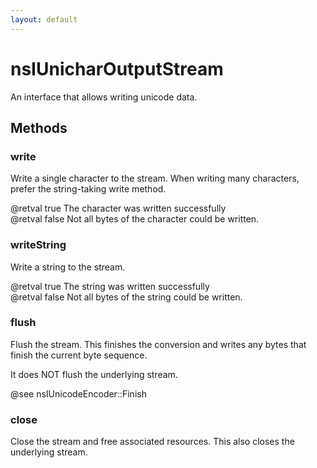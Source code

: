 ```yaml
---
layout: default
---
```


# nsIUnicharOutputStream #
  
An interface that allows writing unicode data.  
  

## Methods ##

### write ###
  
Write a single character to the stream. When writing many characters,  
prefer the string-taking write method.  
  
@retval true The character was written successfully  
@retval false Not all bytes of the character could be written.  
  

### writeString ###
  
Write a string to the stream.  
  
@retval true The string was written successfully  
@retval false Not all bytes of the string could be written.  
  

### flush ###
  
Flush the stream. This finishes the conversion and writes any bytes that  
finish the current byte sequence.  
  
It does NOT flush the underlying stream.  
  
@see nsIUnicodeEncoder::Finish  
  

### close ###
  
Close the stream and free associated resources. This also closes the  
underlying stream.  
  
